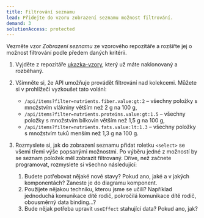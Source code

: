 ```yaml
---
title: Filtrování seznamu
lead: Přidejte do vzoru zobrazení seznamu možnost filtrování.
demand: 3
solutionAccess: protected
---
```


Vezměte vzor _Zobrazení seznamu_ ze vzorového repozitáře a rozšiřte jej o možnost filtrování podle předem daných kritérií.

1.  Vyjděte z repozitáře [ukazka-vzory](https://github.com/Czechitas-podklady-WEB/ukazka-vzory), který už máte naklonovaný a rozběhaný.
1.  Všimněte si, že API umožňuje provádět filtrování nad kolekcemi. Můžete si v prohlížeči vyzkoušet tato volání:

    - `/api/items?filter=nutrients.fiber.value:gt:2` – všechny položky s množstvím vlákniny větším než 2 g na 100 g,
    - `/api/items?filter=nutrients.proteins.value:gt:1.5` – všechny položky s množstvím bílkovin větším než 1,5 g na 100 g,
    - `/api/items?filter=nutrients.fats.value:lt:1.3` – všechny položky s množstvím tuků menším než 1,3 g na 100 g.

1.  Rozmyslete si, jak do zobrazení seznamu přidat roletku `<select>` se všemi třemi výše popsanými možnostmi. Po výběru jedné z možností by se seznam položek měl zobrazit filtrovaný. Dříve, než začnete programovat, rozmyslete si všechno následující:

    1. Budete potřebovat nějaké nové stavy? Pokud ano, jaké a v jakých komponentách? Zaneste je do diagramu komponent.
    1. Použijete nějakou techniku, kterou jsme se učili? Například jednoduchá komunikace dítě rodič, pokročilá komunikace dítě rodič, obousměrný data binding…?
    1. Bude nějak potřeba upravit `useEffect` stahující data? Pokud ano, jak?
